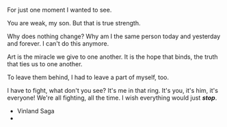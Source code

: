 For just one moment I wanted to see.

You are weak, my son. But that is true strength.

Why does nothing change? Why am I the same person today and yesterday and forever. I can't do this anymore.

Art is the miracle we give to one another. It is the hope that binds, the truth that ties us to one another.

To leave them behind, I had to leave a part of myself, too.

I have to fight, what don't you see? It's me in that ring. It's you, it's him, it's everyone! We're all fighting, all the time. I wish everything would just ***stop***.


- Vinland Saga
- 
